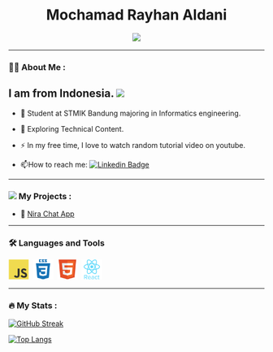 <div id="header" align="center">
  <h1>
  Mochamad Rayhan Aldani
</h1>
  
  <img src="https://media.giphy.com/media/dtra4r7NXUlI5XRfOR/giphy.gif" width="100"/>

</div>

---

### :man_technologist: About Me :
I am from Indonesia. <img src="https://media.giphy.com/media/hvRJCLFzcasrR4ia7z/giphy.gif" width="30px"/>
---

- :telescope: Student at STMIK Bandung majoring in Informatics engineering.

- :seedling: Exploring Technical Content.

- :zap: In my free time, I love to watch random tutorial video on youtube.

- :mailbox:How to reach me: [![Linkedin Badge](https://img.shields.io/badge/-Moch._Rayhan_Aldani-blue?style=flat&logo=Linkedin&logoColor=white)](https://www.linkedin.com/in/moch-rayhan-aldani-859198261/)

---

### <img src="https://media.giphy.com/media/WUlplcMpOCEmTGBtBW/giphy.gif" width="30"> My Projects :

- 🤙 <a href="https://nira-chat-app.onrender.com/">Nira Chat App</a>

---

### :hammer_and_wrench: Languages and Tools 

<div>
  <img src="https://github.com/devicons/devicon/blob/master/icons/javascript/javascript-original.svg" title="JavaScript" alt="JavaScript" width="40" height="40"/>&nbsp;
  <img src="https://github.com/devicons/devicon/blob/master/icons/css3/css3-plain-wordmark.svg"  title="CSS3" alt="CSS" width="40" height="40"/>&nbsp;
  <img src="https://github.com/devicons/devicon/blob/master/icons/html5/html5-original.svg" title="HTML5" alt="HTML" width="40" height="40"/>&nbsp;
  <img src="https://github.com/devicons/devicon/blob/master/icons/react/react-original-wordmark.svg" title="React" alt="React" width="40" height="40"/>&nbsp;
</div>

---

### :fire: My Stats :
[![GitHub Streak](http://github-readme-streak-stats.herokuapp.com?user=aldanirayhan&theme=dark&background=000000)](https://git.io/streak-stats)

[![Top Langs](https://github-readme-stats.vercel.app/api/top-langs/?username=aldanirayhan&layout=compact&theme=vision-friendly-dark)](https://github.com/anuraghazra/github-readme-stats)

